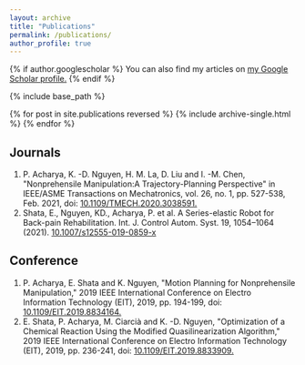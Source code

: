 ```yaml
---
layout: archive
title: "Publications"
permalink: /publications/
author_profile: true
---
```


{% if author.googlescholar %}
  You can also find my articles on <u><a href="{{author.googlescholar}}">my Google Scholar profile</a>.</u>
{% endif %}

{% include base_path %}

{% for post in site.publications reversed %}
  {% include archive-single.html %}
{% endfor %}

<!-- Publications -->
<!-- ====== -->

Journals
---
1. P. Acharya, K. -D. Nguyen, H. M. La, D. Liu and I. -M. Chen, "Nonprehensile Manipulation:A Trajectory-Planning Perspective" in IEEE/ASME Transactions on Mechatronics, vol. 26, no. 1, pp. 527-538, Feb. 2021, doi: [10.1109/TMECH.2020.3038591.](https://ieeexplore.ieee.org/document/9262053) 
2. Shata, E., Nguyen, KD., Acharya, P. et al. A Series-elastic Robot for Back-pain Rehabilitation. Int. J. Control Autom. Syst. 19, 1054–1064 (2021). [10.1007/s12555-019-0859-x](https://link.springer.com/article/10.1007/s12555-019-0859-x#citeas)

Conference
---
1. P. Acharya, E. Shata and K. Nguyen, "Motion Planning for Nonprehensile Manipulation," 2019 IEEE International Conference on Electro Information Technology (EIT), 2019, pp. 194-199, doi: [10.1109/EIT.2019.8834164.](https://ieeexplore.ieee.org/abstract/document/8834164)
2. E. Shata, P. Acharya, M. Ciarcià and K. -D. Nguyen, "Optimization of a Chemical Reaction Using the Modified Quasilinearization Algorithm," 2019 IEEE International Conference on Electro Information Technology (EIT), 2019, pp. 236-241, doi: [10.1109/EIT.2019.8833909.](https://ieeexplore.ieee.org/abstract/document/8833909)



